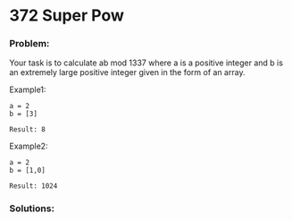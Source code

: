 # 372 Super Pow

### Problem:

Your task is to calculate ab mod 1337 where a is a positive integer and b is an extremely large positive integer given in the form of an array.

Example1:
```
a = 2
b = [3]

Result: 8
```
Example2:
```
a = 2
b = [1,0]

Result: 1024
```

### Solutions:

